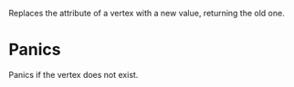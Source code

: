 Replaces the attribute of a vertex with a new value, returning the old one.

# Panics

Panics if the vertex does not exist.
